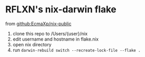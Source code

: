 # RFLXN's nix-darwin flake

from [github:EcmaXp/nix-public](https://github.com/EcmaXp/nix-public)

1. clone this repo to /Users/{user}/nix
2. edit username and hostname in flake.nix
3. open nix directory
4. run `darwin-rebuild switch --recreate-lock-file --flake .`